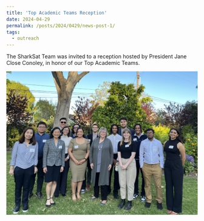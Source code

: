 ```yaml
---
title: 'Top Academic Teams Reception'
date: 2024-04-29
permalink: /posts/2024/0429/news-post-1/
tags:
  - outreach
---
```


The SharkSat Team was invited to a reception hosted by President Jane Close Conoley, in honor of our Top Academic Teams.

![alt text](/images/Top_Academic_Team_Reception.jpg "Top Academic Teams")
